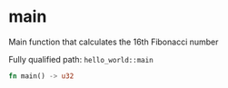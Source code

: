# main

Main function that calculates the 16th Fibonacci number


Fully qualified path: `hello_world::main`

```rust
fn main() -> u32
```

